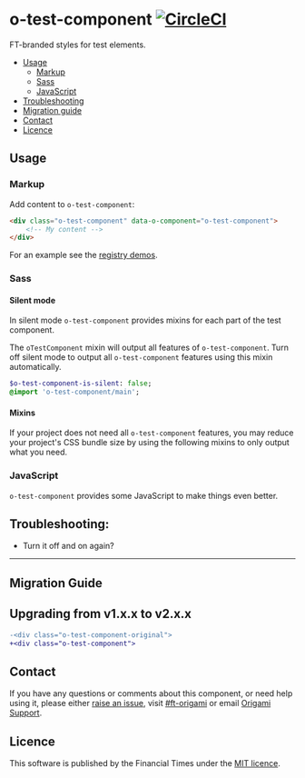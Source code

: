 # o-test-component [![CircleCI](https://circleci.com/gh/Financial-Times/o-test-component.png?style=shield&circle-token=8d39afee1e3c3b1f586770034db9673b791cb4f8)](https://circleci.com/gh/Financial-Times/o-test-component)

FT-branded styles for test elements.

- [Usage](#usage)
	- [Markup](#markup)
	- [Sass](#sass)
	- [JavaScript](#javascript)
- [Troubleshooting](#troubleshooting)
- [Migration guide](#migration-guide)
- [Contact](#contact)
- [Licence](#licence)


## Usage

### Markup

Add content to `o-test-component`:

```html
<div class="o-test-component" data-o-component="o-test-component">
    <!-- My content -->
</div>
```

For an example see the [registry demos](https://www.ft.com/__origami/service/build/v2/demos/o-test-component/).

### Sass

#### Silent mode

In silent mode `o-test-component` provides mixins for each part of the test component.

The `oTestComponent` mixin will output all features of `o-test-component`. Turn off silent mode to output all `o-test-component` features using this mixin automatically.

```   sass
$o-test-component-is-silent: false;
@import 'o-test-component/main';
```

#### Mixins

If your project does not need all `o-test-component` features, you may reduce your project's CSS bundle size by using the following mixins to only output what you need.

### JavaScript

`o-test-component` provides some JavaScript to make things even better.

## Troubleshooting:

* Turn it off and on again?

----

## Migration Guide

## Upgrading from v1.x.x to v2.x.x

```diff
-<div class="o-test-component-original">
+<div class="o-test-component">
```

## Contact

If you have any questions or comments about this component, or need help using it, please either [raise an issue](https://github.com/Financial-Times/o-test-component/issues), visit [#ft-origami](https://financialtimes.slack.com/messages/ft-origami/) or email [Origami Support](mailto:origami-support@ft.com).

## Licence

This software is published by the Financial Times under the [MIT licence](http://opensource.org/licenses/MIT).

[bem]: http://getbem.com/naming/
